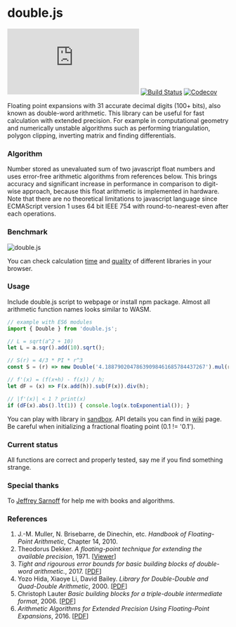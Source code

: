 # double.js
[![bundlephobia](https://badgen.net/bundlephobia/min/double.js)](https://bundlephobia.com/result?p=double.js)
[![Build Status](https://travis-ci.org/munrocket/double.js.svg?branch=master)](https://travis-ci.org/munrocket/double.js)
[![Codecov](https://img.shields.io/codecov/c/github/munrocket/double.js.svg)](https://codecov.io/gh/munrocket/double.js)

Floating point expansions with 31 accurate decimal digits (100+ bits), also known as double-word arithmetic. This library can be useful for fast calculation with extended precision. For example in computational geometry and numerically unstable algorithms such as performing triangulation, polygon clipping, inverting matrix and finding differentials.

### Algorithm
Number stored as unevaluated sum of two javascript float numbers and uses error-free arithmetic algorithms from references below. This brings accuracy and significant increase in performance in comparison to digit-wise approach, because this float arithmetic is implemented in hardware. Note that there are no theoretical limitations to javascript language since ECMAScript version 1 uses 64 bit IEEE 754 with round-to-nearest-even after each operations.

### Benchmark
![double.js](https://habrastorage.org/webt/te/72/ry/te72ryvkkohfy-nnyeueikgtn8q.png) 

You can check calculation [time](https://jsperf.com/double-js) and [quality](https://munrocket.github.io/double.js/) of different libraries in your browser.

### Usage
Include double.js script to webpage or install npm package. Almost all arithmetic function names looks similar to WASM.
```javascript
// example with ES6 modules
import { Double } from 'double.js';

// L = sqrt(a^2 + 10)
let L = a.sqr().add(10).sqrt();

// S(r) = 4/3 * PI * r^3
const S = (r) => new Double('4.18879020478639098461685784437267').mul(r.pown(3));

// f'(x) = (f(x+h) - f(x)) / h;
let dF = (x) => F(x.add(h)).sub(F(x)).div(h);

// |f'(x)| < 1 ? print(x)
if (dF(x).abs().lt(1)) { console.log(x.toExponential()); }
```
You can play with library in [sandbox](https://runkit.com/munrocket/double.js-example/1.1.0). API details you can find in [wiki](https://github.com/munrocket/double.js/wiki) page. Be careful when initializing a fractional floating point (0.1 != '0.1').

### Current status
All functions are correct and properly tested, say me if you find something strange.

### Special thanks
To [Jeffrey Sarnoff](https://github.com/JeffreySarnoff) for help me with books and algorithms.

### References
1. J.-M. Muller, N. Brisebarre, de Dinechin, etc. *Handbook of Floating-Point Arithmetic*, Chapter 14, 2010.
2. Theodorus Dekker. *A floating-point technique for extending the available precision*, 1971. [[Viewer](https://gdz.sub.uni-goettingen.de/id/PPN362160546_0018?tify={%22pages%22:[230],%22panX%22:0.306,%22panY%22:0.754,%22view%22:%22info%22,%22zoom%22:0.39})]
3. *Tight and rigourous error bounds for basic building blocks of double-word arithmetic.*, 2017. [[PDF](https://hal.archives-ouvertes.fr/hal-01351529v3/document)]
4. Yozo Hida, Xiaoye Li, David Bailey. *Library for Double-Double and Quad-Double Arithmetic*, 2000. [[PDF](http://web.mit.edu/tabbott/Public/quaddouble-debian/qd-2.3.4-old/docs/qd.pdf)]
5. Christoph Lauter *Basic building blocks for a triple-double intermediate format*, 2006. [[PDF](https://hal.inria.fr/inria-00070314/document)]
6. *Arithmetic Algorithms for Extended Precision Using Floating-Point Expansions*, 2016. [[PDF](http://perso.ens-lyon.fr/jean-michel.muller/07118139.pdf)]
